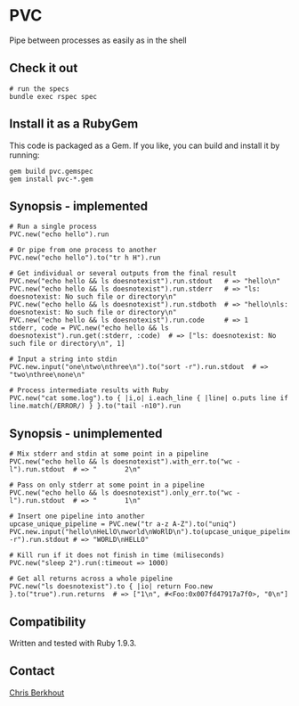 # PVC

Pipe between processes as easily as in the shell

## Check it out

    # run the specs
    bundle exec rspec spec

## Install it as a RubyGem

This code is packaged as a Gem. If you like, you can build and install it by running:

    gem build pvc.gemspec
    gem install pvc-*.gem

## Synopsis - implemented

    # Run a single process
    PVC.new("echo hello").run

    # Or pipe from one process to another
    PVC.new("echo hello").to("tr h H").run

    # Get individual or several outputs from the final result
    PVC.new("echo hello && ls doesnotexist").run.stdout   # => "hello\n"
    PVC.new("echo hello && ls doesnotexist").run.stderr   # => "ls: doesnotexist: No such file or directory\n"
    PVC.new("echo hello && ls doesnotexist").run.stdboth  # => "hello\nls: doesnotexist: No such file or directory\n"
    PVC.new("echo hello && ls doesnotexist").run.code     # => 1
    stderr, code = PVC.new("echo hello && ls doesnotexist").run.get(:stderr, :code)  # => ["ls: doesnotexist: No such file or directory\n", 1]

    # Input a string into stdin
    PVC.new.input("one\ntwo\nthree\n").to("sort -r").run.stdout  # => "two\nthree\none\n"

    # Process intermediate results with Ruby
    PVC.new("cat some.log").to { |i,o| i.each_line { |line| o.puts line if line.match(/ERROR/) } }.to("tail -n10").run

## Synopsis - unimplemented

    # Mix stderr and stdin at some point in a pipeline
    PVC.new("echo hello && ls doesnotexist").with_err.to("wc -l").run.stdout  # => "       2\n"

    # Pass on only stderr at some point in a pipeline
    PVC.new("echo hello && ls doesnotexist").only_err.to("wc -l").run.stdout  # => "       1\n"

    # Insert one pipeline into another
    upcase_unique_pipeline = PVC.new("tr a-z A-Z").to("uniq")
    PVC.new.input("hello\nHeLlO\nworld\nWoRlD\n").to(upcase_unique_pipeline).to("sort -r").run.stdout # => "WORLD\nHELLO"

    # Kill run if it does not finish in time (miliseconds)
    PVC.new("sleep 2").run(:timeout => 1000)

    # Get all returns across a whole pipeline
    PVC.new("ls doesnotexist").to { |io| return Foo.new }.to("true").run.returns  # => ["1\n", #<Foo:0x007fd47917a7f0>, "0\n"]

## Compatibility

Written and tested with Ruby 1.9.3.

## Contact

[Chris Berkhout](http://chrisberkhout.com/about)

